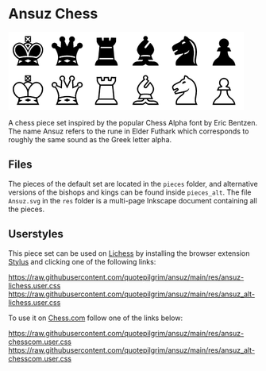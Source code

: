 # Ansuz Chess

![preview](res/preview.png)

A chess piece set inspired by the popular Chess Alpha font by Eric Bentzen. The name Ansuz refers to the rune in Elder Futhark which corresponds to roughly the same sound as the Greek letter alpha.

## Files

The pieces of the default set are located in the `pieces` folder, and alternative versions of the bishops and kings can be found inside `pieces_alt`. The file `Ansuz.svg` in the `res` folder is a multi-page Inkscape document containing all the pieces.

## Userstyles

This piece set can be used on [Lichess](https://lichess.org/) by installing the browser extension [Stylus](https://github.com/openstyles/stylus) and clicking one of the following links:

https://raw.githubusercontent.com/quotepilgrim/ansuz/main/res/ansuz-lichess.user.css  
https://raw.githubusercontent.com/quotepilgrim/ansuz/main/res/ansuz_alt-lichess.user.css

To use it on [Chess.com](https://www.chess.com/home) follow one of the links below:

https://raw.githubusercontent.com/quotepilgrim/ansuz/main/res/ansuz-chesscom.user.css  
https://raw.githubusercontent.com/quotepilgrim/ansuz/main/res/ansuz_alt-chesscom.user.css
